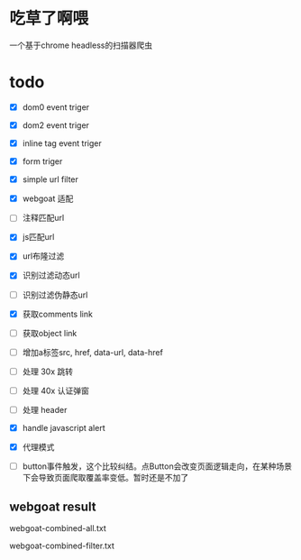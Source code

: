 # 吃草了啊喂

一个基于chrome headless的扫描器爬虫

# todo

- [x] dom0 event triger
- [x] dom2 event triger
- [x] inline tag event triger
- [x] form triger
- [x] simple url filter
- [x] webgoat 适配
- [ ] 注释匹配url
- [x] js匹配url
- [x] url布隆过滤
- [x] 识别过滤动态url
- [ ] 识别过滤伪静态url
- [x] 获取comments link
- [ ] 获取object link
- [ ] 增加a标签src, href, data-url, data-href
- [ ] 处理 30x 跳转
- [ ] 处理 40x 认证弹窗
- [ ] 处理 header
- [x] handle javascript alert
- [x] 代理模式
- [ ] button事件触发，这个比较纠结。点Button会改变页面逻辑走向，在某种场景下会导致页面爬取覆盖率变低。暂时还是不加了



## webgoat result

webgoat-combined-all.txt

webgoat-combined-filter.txt



